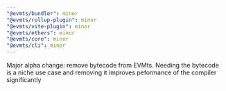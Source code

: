 ```yaml
---
"@evmts/bundler": minor
"@evmts/rollup-plugin": minor
"@evmts/vite-plugin": minor
"@evmts/ethers": minor
"@evmts/core": minor
"@evmts/cli": minor
---
```


Major alpha change: remove bytecode from EVMts. Needing the bytecode is a niche use case and removing it improves peformance of the compiler significantly
